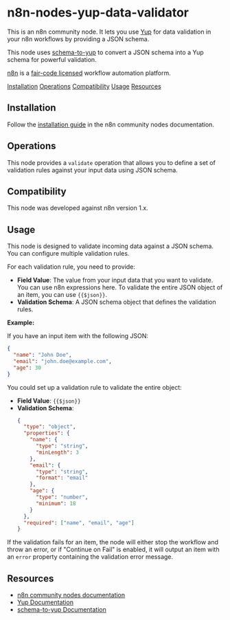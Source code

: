 # n8n-nodes-yup-data-validator

This is an n8n community node. It lets you use [Yup](https://github.com/jquense/yup) for data validation in your n8n workflows by providing a JSON schema.

This node uses [schema-to-yup](https://www.npmjs.com/package/schema-to-yup) to convert a JSON schema into a Yup schema for powerful validation.

[n8n](https://n8n.io/) is a [fair-code licensed](https://docs.n8n.io/reference/license/) workflow automation platform.

[Installation](#installation)
[Operations](#operations)
[Compatibility](#compatibility)
[Usage](#usage)
[Resources](#resources)

## Installation

Follow the [installation guide](https://docs.n8n.io/integrations/community-nodes/installation/) in the n8n community nodes documentation.

## Operations

This node provides a `validate` operation that allows you to define a set of validation rules against your input data using JSON schema.

## Compatibility

This node was developed against n8n version 1.x.

## Usage

This node is designed to validate incoming data against a JSON schema. You can configure multiple validation rules.

For each validation rule, you need to provide:

*   **Field Value**: The value from your input data that you want to validate. You can use n8n expressions here. To validate the entire JSON object of an item, you can use `{{$json}}`.
*   **Validation Schema**: A JSON schema object that defines the validation rules.

**Example:**

If you have an input item with the following JSON:

```json
{
  "name": "John Doe",
  "email": "john.doe@example.com",
  "age": 30
}
```

You could set up a validation rule to validate the entire object:

*   **Field Value**: `{{$json}}`
*   **Validation Schema**:
    ```json
    {
      "type": "object",
      "properties": {
        "name": {
          "type": "string",
          "minLength": 3
        },
        "email": {
          "type": "string",
          "format": "email"
        },
        "age": {
          "type": "number",
          "minimum": 18
        }
      },
      "required": ["name", "email", "age"]
    }
    ```

If the validation fails for an item, the node will either stop the workflow and throw an error, or if "Continue on Fail" is enabled, it will output an item with an `error` property containing the validation error message.

## Resources

*   [n8n community nodes documentation](https://docs.n8n.io/integrations/#community-nodes)
*   [Yup Documentation](https://github.com/jquense/yup)
*   [schema-to-yup Documentation](https://www.npmjs.com/package/schema-to-yup)
